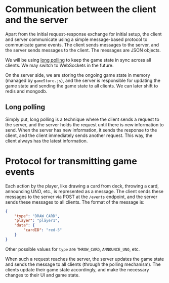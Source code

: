 # Communication between the client and the server

Apart from the initial request-response exchange for initial setup,
the client and server communicate using a simple message-based
protocol to communicate game events. The client sends messages to
the server, and the server sends messages to the client. The
messages are JSON objects.

We will be using
[long polling](https://javascript.info/long-polling) to keep the
game state in sync across all clients. We may switch to WebSockets
in the future.

On the server side, we are storing the ongoing game state in memory (managed by `gameStore.js`), and the server is responsible for updating the game state and sending the game state to all clients. We can later shift to redis and mongodb.

## Long polling
Simply put, long polling is a technique where the client sends a request to the server, and the server holds the request until there is new information to send. When the server has new information, it sends the response to the client, and the client immediately sends another request. This way, the client always has the latest information.

# Protocol for transmitting game events

Each action by the player, like drawing a card from deck, throwing a
card, announcing UNO, etc., is represented as a message. The client
sends these messages to the server via POST at the `/events`
endpoint, and the server sends these messages to all clients. The
format of the message is:

```json
{
	"type": "DRAW_CARD",
	"player": "player1",
	"data": {
		"cardID": "red-5"
	}
}
```
Other possible values for `type` are `THROW_CARD`, `ANNOUNCE_UNO`, etc.

When such a request reaches the server, the server updates the game state and sends the message to all clients (through the polling mechanism). The clients update their game state accordingly, and make the necessary changes to their UI and game state.

